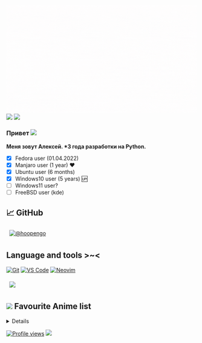 <img src="/hi, im hoopengo.gif" style="background-repeat: no-repeat;" />
<a href="https://t.me/hoopengo"><img src="https://img.shields.io/badge/%20-tg-0088cc?logo=telegram" /></a>
<a href="https://vk.com/alexeyhoney"><img src="https://img.shields.io/badge/%20-vk-ffffff?logo=vk&logoColor=0088cc" /></a>

### Привет <img src="https://raw.githubusercontent.com/MartinHeinz/MartinHeinz/master/wave.gif" width="30px">

**Меня зовут Алексей. \*3 года разработки на Python.**

 - [x] Fedora user (01.04.2022)
 - [x] Manjaro user (1 year) ❤️
 - [x] Ubuntu user (6 months)
 - [x] Windows10 user (5 years) 🆙
 - [ ] Windows11 user?
 - [ ] FreeBSD user (kde)

## 📈 GitHub
<!-- GitHub Stats -->
<a href="https://github.com/hoopengo">
  <img align="center" style="margin:0.5rem" src="https://github-readme-stats.vercel.app/api?username=hoopengo&show_icons=true&count_private=true&hide_border=true&title_color=ffffff&text_color=ffffff&icon_color=ffffff&bg_color=1F1F1F" alt="@hoopengo" />
</a>

## Language and tools >~<
[![Git](https://img.shields.io/badge/-Git-%23F05032?style=flat-square&logo=git&logoColor=%23ffffff)](https://git-scm.com)
[![VS Code](https://img.shields.io/badge/-VSCode-%23007ACC?style=flat-square&logo=visual-studio-code)](https://code.visualstudio.com/)
[![Neovim](https://img.shields.io/badge/-Neovim-darkgreen?style=flat-square&logo=neovim)](https://neovim.io/)

<a href="https://github.com/hoopengo">
  <img align="center" style="margin:0.5rem" src="https://github-readme-stats.vercel.app/api/top-langs/?username=hoopengo&hide=html,css,batchfile,shell,dockerfile&hide_border=true&title_color=ffffff&text_color=ffffff&icon_color=ffffff&bg_color=1F1F1F" />
</a>

## <img src="https://i.redd.it/nwu0335ccoz41.png" width="25px"> **Favourite Anime list**
<details>

<!-- ![:hoopengo](https://count.getloli.com/get/@:hoopengo?theme=gelbooru-h) -->

<!-- anilist_start-->
 • <a href="https://anilist.co/anime/101922">Kimetsu-no-Yaiba<a><br>
 • <a href="https://anilist.co/anime/105333">Dr. STONE<a><br>
 • <a href="https://anilist.co/anime/21087">One Punch Man<a><br>
 • <a href="https://anilist.co/anime/97668">One Punch Man 2<a>
<!-- anilist_end-->
</details>
 
[![Profile views](https://gpvc.arturio.dev/hoopengo)](https://github.com/hoopengo)
<a href="www.mongodb.com"><img src="https://img.shields.io/badge/db-mongo-informational?style=flat&logo=mongodb&logoColor=white&color=00000" /></a>
